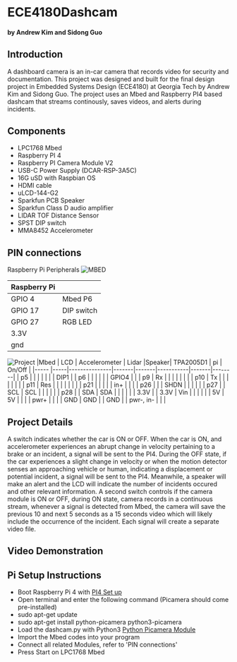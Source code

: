 
# ECE4180Dashcam
#### by Andrew Kim and Sidong Guo

## Introduction
A dashboard camera is an in-car camera that records video for security and documentation. This project was designed and built for the final design project in Embedded Systems Design (ECE4180) at Georgia Tech by Andrew Kim and Sidong Guo. The project uses an Mbed and Raspberry PI4 based dashcam that streams continously, saves videos, and alerts during incidents. 

## Components
* LPC1768 Mbed 
* Raspberry PI 4 
* Raspberry PI Camera Module V2
* USB-C Power Supply (DCAR-RSP-3A5C)
* 16G uSD with Raspbian OS 
* HDMI cable
* uLCD-144-G2
* Sparkfun PCB Speaker 
* Sparkfun Class D audio amplifier 
* LIDAR TOF Distance Sensor
* SPST DIP switch
* MMA8452 Accelerometer

## PIN connections
Raspberry Pi Peripherals 
![MBED](https://user-images.githubusercontent.com/82831509/116631723-8f6a7400-a923-11eb-97dc-e1964e7295b3.jpg)

|Raspberry Pi|      |
|------------|------|
|  GPIO 4    | Mbed P6| 
|  GPIO 17   | DIP switch |
|  GPIO 27   | RGB LED    |
| 3.3V       |      |
| gnd        |      |

![Project](https://user-images.githubusercontent.com/82831509/116728394-da33cc80-a9b3-11eb-926d-bfd39d7cca04.jpg)
|Mbed  | LCD | Accelerometer | Lidar |Speaker| TPA2005D1 | pi    | On/Off |
|----- |-----|---------------|-------|-------|-----------|-------|--------|
| p5   |     |               |       |       |           |       | DIP1   |
| p6   |     |               |       |       |           | GPIO4 |        |
| p9   | Rx  |               |       |       |           |       |        |
| p10  | Tx  |               |       |       |           |       |        |
| p11  | Res |               |       |       |           |       |        |
| p21  |     |               |       |       | in+       |       |        |
| p26  |     |               | SHDN  |       |           |       |        |
| p27  |     | SCL           | SCL   |       |           |       |        |
| p28  |     | SDA           | SDA   |       |           |       |        |
| 3.3V |     | 3.3V          | Vin   |       |           |       |        |
| 5V   | 5V  |               |       |       | pwr+      |       |        |
| GND  | GND |               | GND   |       | pwr-, in- |       |        |

## Project Details
A switch indicates whether the car is ON or OFF. When the car is ON, and accelerometer experiences an abrupt change in velocity pertaining to a brake or an incident, a signal will be sent to the PI4. During the OFF state, if the car experiences a slight change in velocity or when the motion detector senses an approaching vehicle or human, indicating a displacement or potential incident, a signal will be sent to the PI4. Meanwhile, a speaker will make an alert and the LCD will indicate the number of incidents occured and other relevant information. A second switch controls if the camera module is ON or OFF, during ON state, camera records in a continuous stream, whenever a signal is detected from Mbed, the camera will save the previous 10 and next 5 seconds as a 15 seconds video which will likely include the occurrence of the incident. Each signal will create a separate video file. 
## Video Demonstration

## Pi Setup Instructions
* Boot Raspberry Pi 4 with [PI4 Set up](https://www.raspberrypi.org/documentation/installation/installing-images/README.md)
* Open terminal and enter the following command (Picamera should come pre-installed) 
* sudo apt-get update
* sudo apt-get install python-picamera python3-picamera
* Load the dashcam.py with Python3 
[Python Picamera Module](https://picamera.readthedocs.io/en/release-1.13/recipes1.html#recording-to-a-circular-stream)
* Import the Mbed codes into your program
* Connect all related Modules, refer to 'PIN connections'
* Press Start on LPC1768 Mbed 

